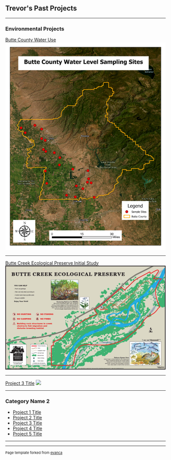 ## Trevor's Past Projects

---

### Environmental Projects 

[Butte County Water Use](pdf/Project1.pdf)
<img src="images/Butte_County_Water_Level_Sampling_Sites.jpg?raw=true"/>

---
[Butte Creek Ecological Preserve Initial Study](/pdf/BCEP_Initial_Study.pdf)
<img src="images/BCEP_MAP_2018.JPG?raw=true"/>

---
[Project 3 Title](http://example.com/)
<img src="images/dummy_thumbnail.jpg?raw=true"/>

---

### Category Name 2

- [Project 1 Title](http://example.com/)
- [Project 2 Title](http://example.com/)
- [Project 3 Title](http://example.com/)
- [Project 4 Title](http://example.com/)
- [Project 5 Title](http://example.com/)

---




---
<p style="font-size:11px">Page template forked from <a href="https://github.com/evanca/quick-portfolio">evanca</a></p>
<!-- Remove above link if you don't want to attibute -->
